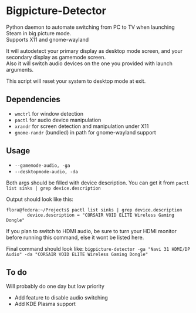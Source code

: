 # Bigpicture-Detector

Python daemon to automate switching from PC to TV when launching Steam in big picture mode.<br/>
Supports X11 and gnome-wayland

It will autodetect your primary display as desktop mode screen, and your secondary display as gamemode screen.<br/>
Also it will switch audio devices on the one you provided with launch arguments.

This script will reset your system to desktop mode at exit.


## Dependencies

- `wmctrl` for window detection
- `pactl` for audio device manipulation
- `xrandr` for screen detection and manipulation under X11
- `gnome-randr` (bundled) in path for gnome-wayland support

## Usage

- `--gamemode-audio, -ga`
- `--desktopmode-audio, -da`

Both args should be filled with device description. You can get it from `pactl list sinks | grep device.description`

Output should look like this:

```
flora@fedora:~/Projects$ pactl list sinks | grep device.description
		device.description = "CORSAIR VOID ELITE Wireless Gaming Dongle"
```

If you plan to switch to HDMI audio, be sure to turn your HDMI monitor before running this command, else it wont be listed here.

Final command should look like: `bigpicture-detector -ga "Navi 31 HDMI/DP Audio" -da "CORSAIR VOID ELITE Wireless Gaming Dongle"`

## To do

Will probably do one day but low priority

- Add feature to disable audio switching
- Add KDE Plasma support
